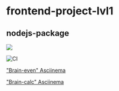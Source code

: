 # frontend-project-lvl1

## nodejs-package


<a href="https://codeclimate.com/github/codeclimate/codeclimate/maintainability"><img src="https://api.codeclimate.com/v1/badges/a99a88d28ad37a79dbf6/maintainability" /></a>

![CI](https://github.com/sergey-ss-solovyov/frontend-project-lvl1/workflows/CI/badge.svg)

<a href="https://asciinema.org/a/g3QIRjkzGvjlHozzYkAVinFSC">"Brain-even" Asciinema</a>

<a href="https://asciinema.org/a/YaB0AyQaONFTXBN0lqXx2OBqk">"Brain-calc" Asciinema</a>
